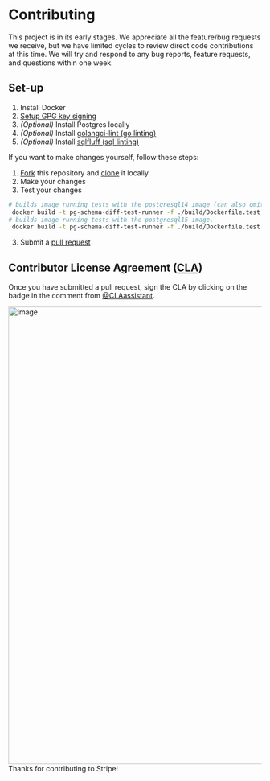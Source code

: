 # Contributing

This project is in its early stages. We appreciate all the feature/bug requests we receive, but we have limited cycles 
to review direct code contributions at this time. We will try and respond to any bug reports, feature requests, and 
questions within one week.

## Set-up
1. Install Docker
2. [Setup GPG key signing](https://docs.github.com/en/authentication/managing-commit-signature-verification/adding-a-gpg-key-to-your-github-account)
3. *(Optional)* Install Postgres locally
4. *(Optional)* Install [golangci-lint (go linting)](https://github.com/golangci/golangci-lint)
5. *(Optional)* Install [sqlfluff (sql linting)](https://github.com/sqlfluff/sqlfluff)

If you want to make changes yourself, follow these steps:

1. [Fork](https://help.github.com/articles/fork-a-repo/) this repository and [clone](https://help.github.com/articles/cloning-a-repository/) it locally.
2. Make your changes
3. Test your changes
```bash
# builds image running tests with the postgresql14 image (can also omit because it is the default arg)
 docker build -t pg-schema-diff-test-runner -f ./build/Dockerfile.test --build-arg POSTGRES_PACKAGE=postgresql14 .
# builds image running tests with the postgresql15 image.
 docker build -t pg-schema-diff-test-runner -f ./build/Dockerfile.test --build-arg POSTGRES_PACKAGE=postgresql15 .
 ```
3. Submit a [pull request](https://help.github.com/articles/creating-a-pull-request-from-a-fork/)

## Contributor License Agreement ([CLA](https://en.wikipedia.org/wiki/Contributor_License_Agreement))

Once you have submitted a pull request, sign the CLA by clicking on the badge in the comment from [@CLAassistant](https://github.com/CLAassistant).

<img width="910" alt="image" src="https://user-images.githubusercontent.com/62121649/198740836-70aeb322-5755-49fc-af55-93c8e8a39058.png">

<br />
Thanks for contributing to Stripe! 
